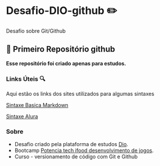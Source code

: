 # Desafio-DIO-github :pencil2:
Desafio sobre Git/Github

## :book: Primeiro Repositório github

**Esse repositório foi criado apenas para estudos.**

### Links Úteis :mag:

Aqui estão os links dos sites utilizados para algumas sintaxes

<a href="https://www.markdownguide.org/basic-syntax/">Sintaxe Basica Markdown</a>

<a href="https://www.alura.com.br/artigos/escrever-bom-readme">Sintaxe Alura</a>

### Sobre

<ul>

<li>Desafio criado pela plataforma de estudos <a href="https://www.dio.me/">Dio</a>.</li>

<li>Bootcamp <a href="https://web.dio.me/track/potencia-tech-ifood-desenvolvimento-de-jogos">Potencia tech ifood desenvolvimento de jogos</a>.</li>

<li>Curso - versionamento de código com Git e Github</li>

</ul>